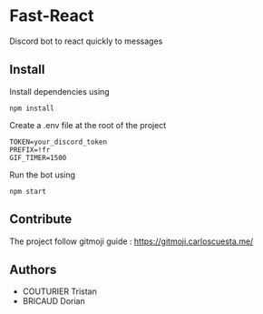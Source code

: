 # Fast-React

Discord bot to react quickly to messages

## Install

Install dependencies using

    npm install

Create a .env file at the root of the project

```
TOKEN=your_discord_token
PREFIX=!fr
GIF_TIMER=1500
```

Run the bot using

    npm start

## Contribute 

The project follow gitmoji guide : https://gitmoji.carloscuesta.me/

## Authors

- COUTURIER Tristan  
- BRICAUD Dorian
